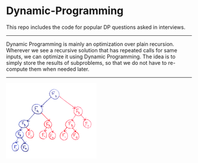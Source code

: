 # Dynamic-Programming
This repo includes the code for popular DP questions asked in interviews. 

---
Dynamic Programming is mainly an optimization over plain recursion. Wherever we see a recursive solution that has repeated calls for same inputs, we can optimize it using Dynamic Programming. The idea is to simply store the results of subproblems, so that we do not have to re-compute them when needed later.

--- 
![alt text](https://github.com/tycoon168/Dynamic-Programming/blob/fix-description/dp1.png?raw=true)

